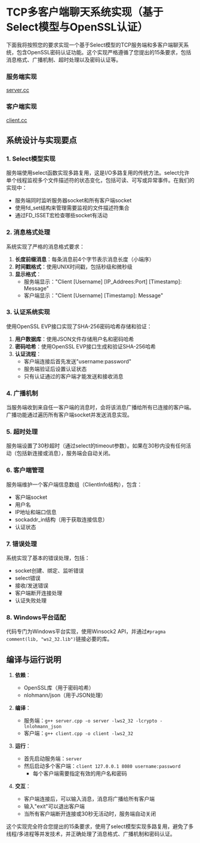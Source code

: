 # TCP多客户端聊天系统实现（基于Select模型与OpenSSL认证）

下面我将按照您的要求实现一个基于Select模型的TCP服务端和多客户端聊天系统，包含OpenSSL密码认证功能。这个实现严格遵循了您提出的15条要求，包括消息格式、广播机制、超时处理以及密码认证等。

### 服务端实现
[server.cc](server.cc)

### 客户端实现
[client.cc](client.cc)

## 系统设计与实现要点

### 1. Select模型实现

服务端使用select函数实现多路复用，这是I/O多路复用的传统方法。select允许单个线程监视多个文件描述符的状态变化，包括可读、可写或异常事件。在我们的实现中：

- 服务端同时监听服务器socket和所有客户端socket
- 使用fd_set结构来管理需要监视的文件描述符集合
- 通过FD_ISSET宏检查哪些socket有活动

### 2. 消息格式处理

系统实现了严格的消息格式要求：

1. **长度前缀消息**：每条消息前4个字节表示消息长度（小端序）
2. **时间戳格式**：使用UNIX时间戳，包括秒级和微秒级
3. **显示格式**：
   - 服务端显示："Client [Username] [IP_Addrees:Port] [Timestamp]: Message"
   - 客户端显示："Client [Username] [Timestamp]: Message"

### 3. 认证系统实现

使用OpenSSL EVP接口实现了SHA-256密码哈希存储和验证：

1. **用户数据库**：使用JSON文件存储用户名和密码哈希
2. **密码哈希**：使用OpenSSL EVP接口生成和验证SHA-256哈希
3. **认证流程**：
   - 客户端连接后首先发送"username:password"
   - 服务端验证后设置认证状态
   - 只有认证通过的客户端才能发送和接收消息

### 4. 广播机制

当服务端收到来自任一客户端的消息时，会将该消息广播给所有已连接的客户端。广播功能通过遍历所有客户端socket并发送消息实现。

### 5. 超时处理

服务端设置了30秒超时（通过select的timeout参数）。如果在30秒内没有任何活动（包括新连接或消息），服务端会自动关闭。

### 6. 客户端管理

服务端维护一个客户端信息数组（ClientInfo结构），包含：
- 客户端socket
- 用户名
- IP地址和端口信息
- sockaddr_in结构（用于获取连接信息）
- 认证状态

### 7. 错误处理

系统实现了基本的错误处理，包括：
- socket创建、绑定、监听错误
- select错误
- 接收/发送错误
- 客户端断开连接处理
- 认证失败处理

### 8. Windows平台适配

代码专门为Windows平台实现，使用Winsock2 API，并通过`#pragma comment(lib, "ws2_32.lib")`链接必要的库。

## 编译与运行说明

1. **依赖**：
   - OpenSSL库（用于密码哈希）
   - nlohmann/json（用于JSON处理）

2. **编译**：
   - 服务端：`g++ server.cpp -o server -lws2_32 -lcrypto -lnlohmann_json`
   - 客户端：`g++ client.cpp -o client -lws2_32`

3. **运行**：
   - 首先启动服务端：`server`
   - 然后启动多个客户端：`client 127.0.0.1 8080 username:password`
     - 每个客户端需要指定有效的用户名和密码

4. **交互**：
   - 客户端连接后，可以输入消息，消息将广播给所有客户端
   - 输入"exit"可以退出客户端
   - 当所有客户端断开连接或30秒无活动时，服务端自动关闭

这个实现完全符合您提出的15条要求，使用了select模型实现多路复用，避免了多线程/多进程等并发技术，并正确处理了消息格式、广播机制和密码认证。
